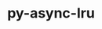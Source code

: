---
title: "py-async-lru"
layout: cache
categories: [package, develop-2024-02-11]
meta: {"versions": ["1.0.3"], "compilers": ["gcc@=11.1.0", "gcc@=11.4.0", "gcc@=9.4.0", "oneapi@=2024.0.0"], "oss": ["ubuntu20.04", "ubuntu22.04"], "platforms": ["linux"], "targets": ["neoverse_v1", "neoverse_v2", "ppc64le", "x86_64_v3"], "stacks": ["data-vis-sdk", "e4s", "e4s-neoverse-v2", "e4s-neoverse_v1", "e4s-oneapi", "e4s-power", "root"], "num_specs": 6, "num_specs_by_stack": {"root": 6, "e4s-neoverse_v1": 1, "e4s-power": 1, "data-vis-sdk": 1, "e4s": 1, "e4s-neoverse-v2": 1, "e4s-oneapi": 1}}
spec_details: [{"hash": "5u64zxjuylhk7uywr3yswiyfttvl6vct", "compiler": "gcc@=11.4.0", "versions": ["1.0.3"], "os": "ubuntu20.04", "platform": "linux", "target": "neoverse_v1", "variants": ["build_system=python_pip"], "stacks": ["root", "e4s-neoverse_v1"], "size": "-", "tarball": "https://binaries.spack.io/releases/develop-2024-02-11/build_cache/linux-ubuntu20.04-neoverse_v1/gcc-11.4.0/py-async-lru-1.0.3/linux-ubuntu20.04-neoverse_v1-gcc-11.4.0-py-async-lru-1.0.3-5u64zxjuylhk7uywr3yswiyfttvl6vct.spack"}, {"hash": "6fn7tnntfv5uvtxh7m3osqpqte67vbkp", "compiler": "gcc@=9.4.0", "versions": ["1.0.3"], "os": "ubuntu20.04", "platform": "linux", "target": "ppc64le", "variants": ["build_system=python_pip"], "stacks": ["e4s-power", "root"], "size": "-", "tarball": "https://binaries.spack.io/releases/develop-2024-02-11/build_cache/linux-ubuntu20.04-ppc64le/gcc-9.4.0/py-async-lru-1.0.3/linux-ubuntu20.04-ppc64le-gcc-9.4.0-py-async-lru-1.0.3-6fn7tnntfv5uvtxh7m3osqpqte67vbkp.spack"}, {"hash": "ormcd4rzouruij7cx75lpgrxmyptkhaw", "compiler": "gcc@=11.1.0", "versions": ["1.0.3"], "os": "ubuntu20.04", "platform": "linux", "target": "x86_64_v3", "variants": ["build_system=python_pip"], "stacks": ["root", "data-vis-sdk"], "size": "-", "tarball": "https://binaries.spack.io/releases/develop-2024-02-11/build_cache/linux-ubuntu20.04-x86_64_v3/gcc-11.1.0/py-async-lru-1.0.3/linux-ubuntu20.04-x86_64_v3-gcc-11.1.0-py-async-lru-1.0.3-ormcd4rzouruij7cx75lpgrxmyptkhaw.spack"}, {"hash": "jekvcnmi22ecjnxkcbmzgj3wy3vv5js4", "compiler": "gcc@=11.4.0", "versions": ["1.0.3"], "os": "ubuntu20.04", "platform": "linux", "target": "x86_64_v3", "variants": ["build_system=python_pip"], "stacks": ["root", "e4s"], "size": "-", "tarball": "https://binaries.spack.io/releases/develop-2024-02-11/build_cache/linux-ubuntu20.04-x86_64_v3/gcc-11.4.0/py-async-lru-1.0.3/linux-ubuntu20.04-x86_64_v3-gcc-11.4.0-py-async-lru-1.0.3-jekvcnmi22ecjnxkcbmzgj3wy3vv5js4.spack"}, {"hash": "6lqvzzn2nbdrumb6jbknqjtshwsims5l", "compiler": "gcc@=11.4.0", "versions": ["1.0.3"], "os": "ubuntu22.04", "platform": "linux", "target": "neoverse_v2", "variants": ["build_system=python_pip"], "stacks": ["e4s-neoverse-v2", "root"], "size": "-", "tarball": "https://binaries.spack.io/releases/develop-2024-02-11/build_cache/linux-ubuntu22.04-neoverse_v2/gcc-11.4.0/py-async-lru-1.0.3/linux-ubuntu22.04-neoverse_v2-gcc-11.4.0-py-async-lru-1.0.3-6lqvzzn2nbdrumb6jbknqjtshwsims5l.spack"}, {"hash": "rjkn5ev2ir2egx3os2heedvhhyqkymtv", "compiler": "oneapi@=2024.0.0", "versions": ["1.0.3"], "os": "ubuntu22.04", "platform": "linux", "target": "x86_64_v3", "variants": ["build_system=python_pip"], "stacks": ["root", "e4s-oneapi"], "size": "-", "tarball": "https://binaries.spack.io/releases/develop-2024-02-11/build_cache/linux-ubuntu22.04-x86_64_v3/oneapi-2024.0.0/py-async-lru-1.0.3/linux-ubuntu22.04-x86_64_v3-oneapi-2024.0.0-py-async-lru-1.0.3-rjkn5ev2ir2egx3os2heedvhhyqkymtv.spack"}]
---
